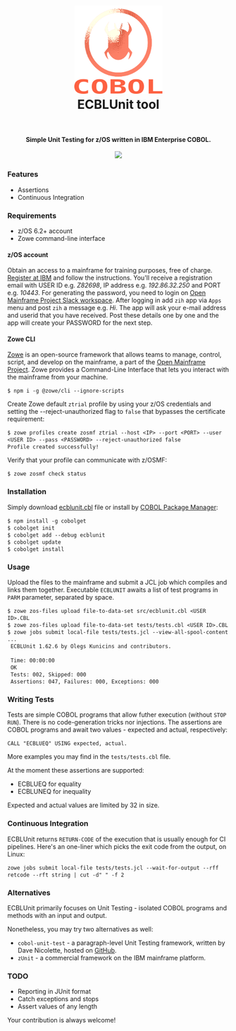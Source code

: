<h1 align="center">
  <br>
    <img src="https://github.com/OlegKunitsyn/ecblunit/blob/main/icon.png?raw=true" alt="logo" width="200">
  <br>
  ECBLUnit tool
  <br>
  <br>
</h1>

<h4 align="center">Simple Unit Testing for z/OS written in IBM Enterprise COBOL.</h4>

<p align="center">
  <img src="https://github.com/OlegKunitsyn/ecblunit/workflows/ci/badge.svg?branch=main" />
</p>

### Features
* Assertions
* Continuous Integration

### Requirements
* z/OS 6.2+ account
* Zowe command-line interface

#### z/OS account
Obtain an access to a mainframe for training purposes, free of charge. [Register at IBM](https://www.ibm.com/events/wwe/ast/mtm/cobolvscode.nsf/enrollall) and follow the instructions. You'll receive a registration email with USER ID e.g. *Z82698*, IP address e.g. *192.86.32.250* and PORT e.g. *10443*. For generating the password, you need to login on [Open Mainframe Project Slack workspace](https://openmainframeproject.slack.com). After logging in add `zih` app via `Apps` menu and post `zih` a message e.g. *Hi*. The app will ask your e-mail address and userid that you have received. Post these details one by one and the app will create your PASSWORD for the next step.

#### Zowe CLI
[Zowe](https://www.zowe.org) is an open-source framework that allows teams to manage, control, script, and develop on the mainframe, a part of the [Open Mainframe Project](https://www.openmainframeproject.org). Zowe provides a Command-Line Interface that lets you interact with the mainframe from your machine.
```
$ npm i -g @zowe/cli --ignore-scripts
```

Create Zowe default `ztrial` profile by using your z/OS credentials and setting the --reject-unauthorized flag to `false` that bypasses the certificate requirement:
```
$ zowe profiles create zosmf ztrial --host <IP> --port <PORT> --user <USER ID> --pass <PASSWORD> --reject-unauthorized false
Profile created successfully!
```

Verify that your profile can communicate with z/OSMF:
```
$ zowe zosmf check status
```

### Installation
Simply download [ecblunit.cbl](https://raw.githubusercontent.com/OlegKunitsyn/ecblunit/main/src/ecblunit.cbl) file or install by 
[COBOL Package Manager](https://github.com/OlegKunitsyn/cobolget):
```
$ npm install -g cobolget
$ cobolget init
$ cobolget add --debug ecblunit
$ cobolget update
$ cobolget install
```

### Usage
Upload the files to the mainframe and submit a JCL job which compiles and links them together. Executable `ECBLUNIT` awaits a list of test programs in `PARM` parameter, separated by space.
```
$ zowe zos-files upload file-to-data-set src/ecblunit.cbl <USER ID>.CBL
$ zowe zos-files upload file-to-data-set tests/tests.cbl <USER ID>.CBL
$ zowe jobs submit local-file tests/tests.jcl --view-all-spool-content
...
 ECBLUnit 1.62.6 by Olegs Kunicins and contributors.

 Time: 00:00:00
 OK
 Tests: 002, Skipped: 000
 Assertions: 047, Failures: 000, Exceptions: 000                                  
```

### Writing Tests
Tests are simple COBOL programs that allow futher execution (without `STOP RUN`). There is no code-generation tricks nor injections.
The assertions are COBOL programs and await two values - expected and actual, respectively:

```
CALL "ECBLUEQ" USING expected, actual.                                
```

More examples you may find in the `tests/tests.cbl` file.

At the moment these assertions are supported:
* ECBLUEQ for equality
* ECBLUNEQ for inequality

 Expected and actual values are limited by 32 in size. 

### Continuous Integration
ECBLUnit returns `RETURN-CODE` of the execution that is usually enough for CI pipelines. Here's an one-liner which picks the exit code from the output, on Linux:

```
zowe jobs submit local-file tests/tests.jcl --wait-for-output --rff retcode --rft string | cut -d" " -f 2                        
```

### Alternatives
ECBLUnit primarily focuses on Unit Testing - isolated COBOL programs and methods with an input and output.

Nonetheless, you may try two alternatives as well:
* `cobol-unit-test` - a paragraph-level Unit Testing framework, written by Dave Nicolette, hosted on [GitHub](https://github.com/neopragma/cobol-unit-test/wiki).
* `zUnit` - a commercial framework on the IBM mainframe platform.

### TODO
* Reporting in JUnit format
* Catch exceptions and stops
* Assert values of any length

Your contribution is always welcome!

